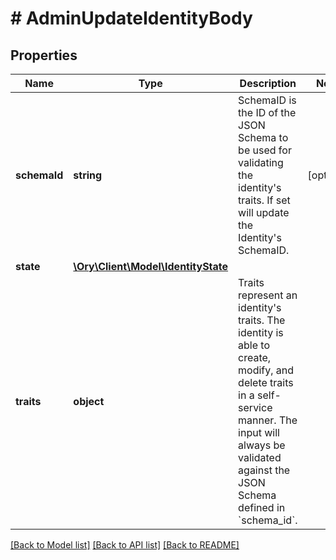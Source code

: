 # # AdminUpdateIdentityBody

## Properties

Name | Type | Description | Notes
------------ | ------------- | ------------- | -------------
**schemaId** | **string** | SchemaID is the ID of the JSON Schema to be used for validating the identity&#39;s traits. If set will update the Identity&#39;s SchemaID. | [optional]
**state** | [**\Ory\Client\Model\IdentityState**](IdentityState.md) |  |
**traits** | **object** | Traits represent an identity&#39;s traits. The identity is able to create, modify, and delete traits in a self-service manner. The input will always be validated against the JSON Schema defined in &#x60;schema_id&#x60;. |

[[Back to Model list]](../../README.md#models) [[Back to API list]](../../README.md#endpoints) [[Back to README]](../../README.md)
